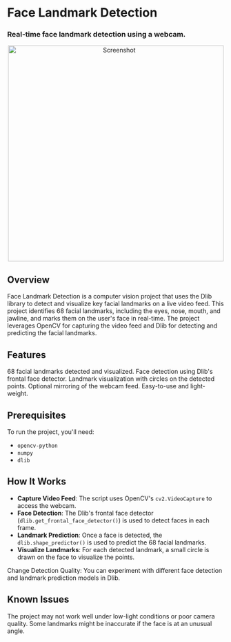 <h1>Face Landmark Detection</h1>

### Real-time face landmark detection using a webcam.



<p align="center">
    <img src="https://github.com/user-attachments/assets/98a1f7c3-171d-4d08-93ec-33994e4718d2" alt="Screenshot" width="500"/>
</p>


<h2>Overview</h2>

Face Landmark Detection is a computer vision project that uses the Dlib library to detect and visualize key facial landmarks on a live video feed. This project identifies 68 facial landmarks, including the eyes, nose, mouth, and jawline, and marks them on the user's face in real-time. The project leverages OpenCV for capturing the video feed and Dlib for detecting and predicting the facial landmarks.




<h2>Features</h2>


68 facial landmarks detected and visualized.
Face detection using Dlib's frontal face detector.
Landmark visualization with circles on the detected points.
Optional mirroring of the webcam feed.
Easy-to-use and light-weight.


<h2>Prerequisites</h2>

To run the project, you'll need:



- `opencv-python`
- `numpy`
- `dlib`


<h2>How It Works</h2>


- **Capture Video Feed**: The script uses OpenCV's `cv2.VideoCapture` to access the webcam.
- **Face Detection**: The Dlib's frontal face detector (`dlib.get_frontal_face_detector()`) is used to detect faces in each frame.
- **Landmark Prediction**: Once a face is detected, the `dlib.shape_predictor()` is used to predict the 68 facial landmarks.
- **Visualize Landmarks**: For each detected landmark, a small circle is drawn on the face to visualize the points.



Change Detection Quality: You can experiment with different face detection and landmark prediction models in Dlib.

<h2>Known Issues</h2>

The project may not work well under low-light conditions or poor camera quality.
Some landmarks might be inaccurate if the face is at an unusual angle.



